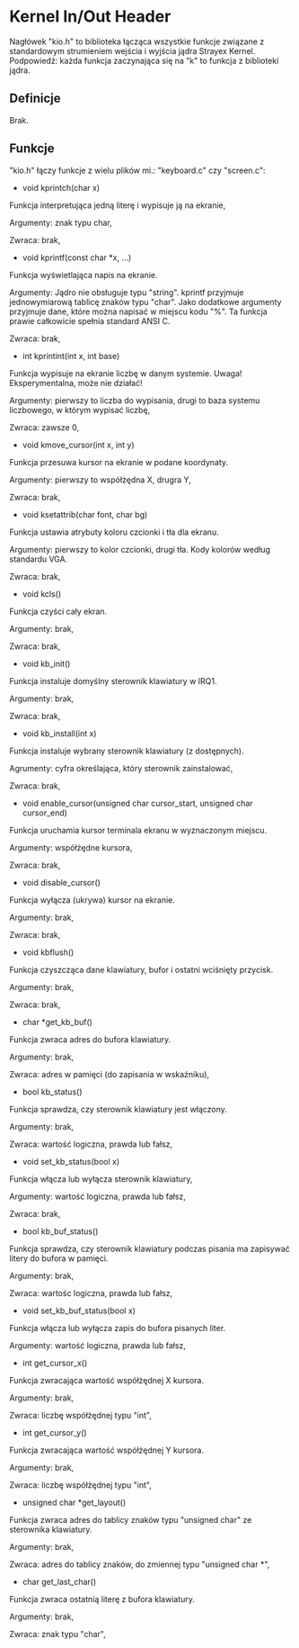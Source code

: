 # Kernel In/Out Header

Nagłówek "kio.h" to biblioteka łącząca wszystkie funkcje związane z standardowym strumieniem wejścia i wyjścia jądra Strayex Kernel.
Podpowiedź: każda funkcja zaczynająca się na "k" to funkcja z biblioteki jądra.

## Definicje

Brak.

## Funkcje

"kio.h" łączy funkcje z wielu plików mi.: "keyboard.c" czy "screen.c":

- void kprintch(char x)

Funkcja interpretująca jedną literę i wypisuje ją na ekranie,

Argumenty: znak typu char,

Zwraca: brak,

- void kprintf(const char *x, ...)

Funkcja wyświetlająca napis na ekranie.

Argumenty: Jądro nie obsługuje typu "string". kprintf przyjmuje jednowymiarową tablicę znaków typu "char".
Jako dodatkowe argumenty przyjmuje dane, które można napisać w miejscu kodu "%". Ta funkcja prawie całkowicie spełnia standard ANSI C.

Zwraca: brak,

- int kprintint(int x, int base)

Funkcja wypisuje na ekranie liczbę w danym systemie.
Uwaga! Eksperymentalna, może nie działać!

Argumenty: pierwszy to liczba do wypisania, drugi to baza systemu liczbowego, w którym wypisać liczbę,

Zwraca: zawsze 0,

- void kmove_cursor(int x, int y)

Funkcja przesuwa kursor na ekranie w podane koordynaty.

Argumenty: pierwszy to współżędna X, drugra Y,

Zwraca: brak,

- void ksetattrib(char font, char bg)

Funkcja ustawia atrybuty koloru czcionki i tła dla ekranu.

Argumenty: pierwszy to kolor czcionki, drugi tła. Kody kolorów według standardu VGA.

Zwraca: brak,

- void kcls()

Funkcja czyści cały ekran.

Argumenty: brak,

Zwraca: brak,

- void kb_init()

Funkcja instaluje domyślny sterownik klawiatury w IRQ1.

Argumenty: brak,

Zwraca: brak,

- void kb_install(int x)

Funkcja instaluje wybrany sterownik klawiatury (z dostępnych).

Agrumenty: cyfra określająca, który sterownik zainstalować,

Zwraca: brak,

- void enable_cursor(unsigned char cursor_start, unsigned char cursor_end)

Funkcja uruchamia kursor terminala ekranu w wyznaczonym miejscu.

Argumenty: współżędne kursora,

Zwraca: brak,

- void disable_cursor()

Funkcja wyłącza (ukrywa) kursor na ekranie.

Argumenty: brak,

Zwraca: brak,

- void kbflush()

Funkcja czyszcząca dane klawiatury, bufor i ostatni wciśnięty przycisk.

Argumenty: brak,

Zwraca: brak,

- char *get_kb_buf()

Funkcja zwraca adres do bufora klawiatury.

Argumenty: brak,

Zwraca: adres w pamięci (do zapisania w wskaźniku),

- bool kb_status()

Funkcja sprawdza, czy sterownik klawiatury jest włączony.

Argumenty: brak,

Zwraca: wartość logiczna, prawda lub fałsz,

- void set_kb_status(bool x)

Funkcja włącza lub wyłącza sterownik klawiatury,

Argumenty: wartość logiczna, prawda lub fałsz,

Zwraca: brak,

- bool kb_buf_status()

Funkcja sprawdza, czy sterownik klawiatury podczas pisania ma zapisywać litery do bufora w pamięci.

Argumenty: brak,

Zwraca: wartośc logiczna, prawda lub fałsz,

- void set_kb_buf_status(bool x)

Funkcja włącza lub wyłącza zapis do bufora pisanych liter.

Argumenty: wartość logiczna, prawda lub fałsz,

- int get_cursor_x()

Funkcja zwracająca wartość współżędnej X kursora.

Argumenty: brak,

Zwraca: liczbę współżędnej typu "int",

- int get_cursor_y()

Funkcja zwracająca wartość współżędnej Y kursora.

Argumenty: brak,

Zwraca: liczbę współżędnej typu "int",

- unsigned char *get_layout()

Funkcja zwraca adres do tablicy znaków typu "unsigned char" ze sterownika klawiatury.

Argumenty: brak,

Zwraca: adres do tablicy znaków, do zmiennej typu "unsigned char *",

- char get_last_char()

Funkcja zwraca ostatnią literę z bufora klawiatury.

Argumenty: brak,

Zwraca: znak typu "char",
